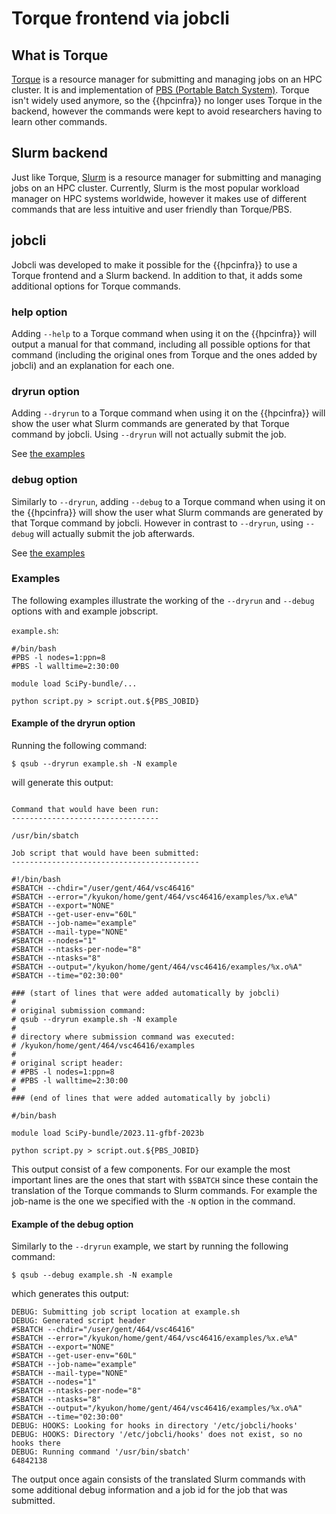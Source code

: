 # Torque frontend via jobcli

## What is Torque

[Torque](https://en.wikipedia.org/wiki/TORQUE) is a resource manager for submitting and managing jobs on an HPC cluster. It is and implementation of [PBS (Portable Batch System)](https://en.wikipedia.org/wiki/Portable_Batch_System). Torque isn't widely used anymore, so the {{hpcinfra}} no longer uses Torque in the backend, however the commands were kept to avoid researchers having to learn other commands.

## Slurm backend

Just like Torque, [Slurm](https://en.wikipedia.org/wiki/Slurm_Workload_Manager) is a resource manager for submitting and managing jobs on an HPC cluster. Currently, Slurm is the most popular workload manager on HPC systems worldwide, however it makes use of different commands that are less intuitive and user friendly than Torque/PBS.

## jobcli

Jobcli was developed to make it possible for the {{hpcinfra}} to use a Torque frontend and a Slurm backend. In addition to that, it adds some additional options for Torque commands.

### help option

Adding `--help` to a Torque command when using it on the {{hpcinfra}} will output a manual for that command, including all possible options for that command (including the original ones from Torque and the ones added by jobcli) and an explanation for each one.

### dryrun option

Adding `--dryrun` to a Torque command when using it on the {{hpcinfra}} will show the user what Slurm commands are generated by that Torque command by jobcli. Using `--dryrun` will not actually submit the job.

See [the examples](./#examples)

### debug option

Similarly to `--dryrun`, adding `--debug` to a Torque command when using it on the {{hpcinfra}} will show the user what Slurm commands are generated by that Torque command by jobcli. However in contrast to `--dryrun`, using `--debug` will actually submit the job afterwards.

See [the examples](./#examples)

### Examples

The following examples illustrate the working of the `--dryrun` and `--debug` options with and example jobscript.

`example.sh`:

```shell
#/bin/bash
#PBS -l nodes=1:ppn=8
#PBS -l walltime=2:30:00

module load SciPy-bundle/...

python script.py > script.out.${PBS_JOBID}
```

#### Example of the dryrun option

Running the following command:

```shell
$ qsub --dryrun example.sh -N example
```

will generate this output:

```shell

Command that would have been run:
---------------------------------

/usr/bin/sbatch

Job script that would have been submitted:
------------------------------------------

#!/bin/bash
#SBATCH --chdir="/user/gent/464/vsc46416"
#SBATCH --error="/kyukon/home/gent/464/vsc46416/examples/%x.e%A"
#SBATCH --export="NONE"
#SBATCH --get-user-env="60L"
#SBATCH --job-name="example"
#SBATCH --mail-type="NONE"
#SBATCH --nodes="1"
#SBATCH --ntasks-per-node="8"
#SBATCH --ntasks="8"
#SBATCH --output="/kyukon/home/gent/464/vsc46416/examples/%x.o%A"
#SBATCH --time="02:30:00"

### (start of lines that were added automatically by jobcli)
#
# original submission command:
# qsub --dryrun example.sh -N example
#
# directory where submission command was executed:
# /kyukon/home/gent/464/vsc46416/examples
#
# original script header:
# #PBS -l nodes=1:ppn=8
# #PBS -l walltime=2:30:00
#
### (end of lines that were added automatically by jobcli)

#/bin/bash

module load SciPy-bundle/2023.11-gfbf-2023b

python script.py > script.out.${PBS_JOBID}
```
This output consist of a few components. For our example the most important lines are the ones that start with `$SBATCH` since these contain the translation of the Torque commands to Slurm commands. For example the job-name is the one we specified with the `-N` option in the command.

#### Example of the debug option

Similarly to the `--dryrun` example, we start by running the following command:

```shell
$ qsub --debug example.sh -N example
```

which generates this output:

```shell
DEBUG: Submitting job script location at example.sh
DEBUG: Generated script header
#SBATCH --chdir="/user/gent/464/vsc46416"
#SBATCH --error="/kyukon/home/gent/464/vsc46416/examples/%x.e%A"
#SBATCH --export="NONE"
#SBATCH --get-user-env="60L"
#SBATCH --job-name="example"
#SBATCH --mail-type="NONE"
#SBATCH --nodes="1"
#SBATCH --ntasks-per-node="8"
#SBATCH --ntasks="8"
#SBATCH --output="/kyukon/home/gent/464/vsc46416/examples/%x.o%A"
#SBATCH --time="02:30:00"
DEBUG: HOOKS: Looking for hooks in directory '/etc/jobcli/hooks'
DEBUG: HOOKS: Directory '/etc/jobcli/hooks' does not exist, so no hooks there
DEBUG: Running command '/usr/bin/sbatch'
64842138
```
The output once again consists of the translated Slurm commands with some additional debug information and a job id for the job that was submitted.